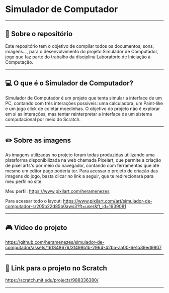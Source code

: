 # Simulador de Computador
---

## 📑 Sobre o repositório

Este repositório tem o objetivo de compilar todos os documentos, sons, imagens..., para o desenvolvimento do projeto Simulador de Computador, jogo que faz parte do trabalho da disciplina Laboratório de Iniciação à Computação.

---

## 💻 O que é o Simulador de Computador?

Simulador de Computador é um projeto que tenta simular a interface de um PC, contando com três interações possíveis: uma calculadora, um Paint-like e um jogo click de coletar moedinhas. O objetivo do projeto não é explorar em si as interações, mas tentar reinterpretar a interface de um sistema computacional por meio do Scratch.

---

## ✏️ Sobre as imagens

As imagens utilizadas no projeto foram todas produzidas utilizando uma plataforma disponibilizada na web chamada Pixelart, que permite a criação de pixel arts's por meio do navegador, contando com ferramentas que até mesmo um editor pago poderia ter. Para acessar o projeto de criação das imagens do jogo, basta clicar no link a seguir, que te redirecionará para meu perfil no site.

Meu perfil: https://www.pixilart.com/heramenezes

Para acessar todo o layout: https://www.pixilart.com/art/simulador-de-computador-sr205b22d85b0aws3?ft=user&ft_id=1939081 

---

## 🎮 Vídeo do projeto

https://github.com/heramenezes/simulador-de-computador/assets/161848676/3f498b1b-2964-42ba-aa00-6e1b39ed9807

---

## 🔗 Link para o projeto no Scratch

https://scratch.mit.edu/projects/988336380/

---
